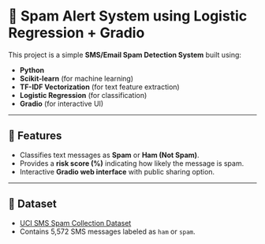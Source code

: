 # 📩 Spam Alert System using Logistic Regression + Gradio

This project is a simple **SMS/Email Spam Detection System** built using:
- **Python**
- **Scikit-learn** (for machine learning)
- **TF-IDF Vectorization** (for text feature extraction)
- **Logistic Regression** (for classification)
- **Gradio** (for interactive UI)

---

## 🚀 Features
- Classifies text messages as **Spam** or **Ham (Not Spam)**.
- Provides a **risk score (%)** indicating how likely the message is spam.
- Interactive **Gradio web interface** with public sharing option.

---

## 📂 Dataset
- [UCI SMS Spam Collection Dataset](https://archive.ics.uci.edu/ml/datasets/sms+spam+collection)
- Contains 5,572 SMS messages labeled as `ham` or `spam`.
